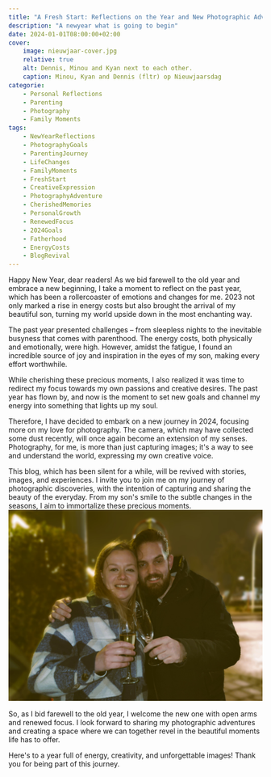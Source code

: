 ```yaml
---
title: "A Fresh Start: Reflections on the Year and New Photographic Adventures in 2024"
description: "A newyear what is going to begin"
date: 2024-01-01T08:00:00+02:00
cover:
    image: nieuwjaar-cover.jpg
    relative: true
    alt: Dennis, Minou and Kyan next to each other.
    caption: Minou, Kyan and Dennis (fltr) op Nieuwjaarsdag
categorie:
    - Personal Reflections
    - Parenting
    - Photography
    - Family Moments
tags:
    - NewYearReflections
    - PhotographyGoals
    - ParentingJourney
    - LifeChanges
    - FamilyMoments
    - FreshStart
    - CreativeExpression
    - PhotographyAdventure
    - CherishedMemories
    - PersonalGrowth
    - RenewedFocus
    - 2024Goals
    - Fatherhood
    - EnergyCosts
    - BlogRevival
---
```

Happy New Year, dear readers! As we bid farewell to the old year and embrace a new beginning, I take a moment to reflect on the past year, which has been a rollercoaster of emotions and changes for me. 2023 not only marked a rise in energy costs but also brought the arrival of my beautiful son, turning my world upside down in the most enchanting way.

The past year presented challenges – from sleepless nights to the inevitable busyness that comes with parenthood. The energy costs, both physically and emotionally, were high. However, amidst the fatigue, I found an incredible source of joy and inspiration in the eyes of my son, making every effort worthwhile.

While cherishing these precious moments, I also realized it was time to redirect my focus towards my own passions and creative desires. The past year has flown by, and now is the moment to set new goals and channel my energy into something that lights up my soul.

Therefore, I have decided to embark on a new journey in 2024, focusing more on my love for photography. The camera, which may have collected some dust recently, will once again become an extension of my senses. Photography, for me, is more than just capturing images; it's a way to see and understand the world, expressing my own creative voice.

This blog, which has been silent for a while, will be revived with stories, images, and experiences. I invite you to join me on my journey of photographic discoveries, with the intention of capturing and sharing the beauty of the everyday. From my son's smile to the subtle changes in the seasons, I aim to immortalize these precious moments.
![Dennis and Minou with champain](nieuwjaar-001.jpg "Minou and Dennis (ltr)")

So, as I bid farewell to the old year, I welcome the new one with open arms and renewed focus. I look forward to sharing my photographic adventures and creating a space where we can together revel in the beautiful moments life has to offer.

Here's to a year full of energy, creativity, and unforgettable images! Thank you for being part of this journey.